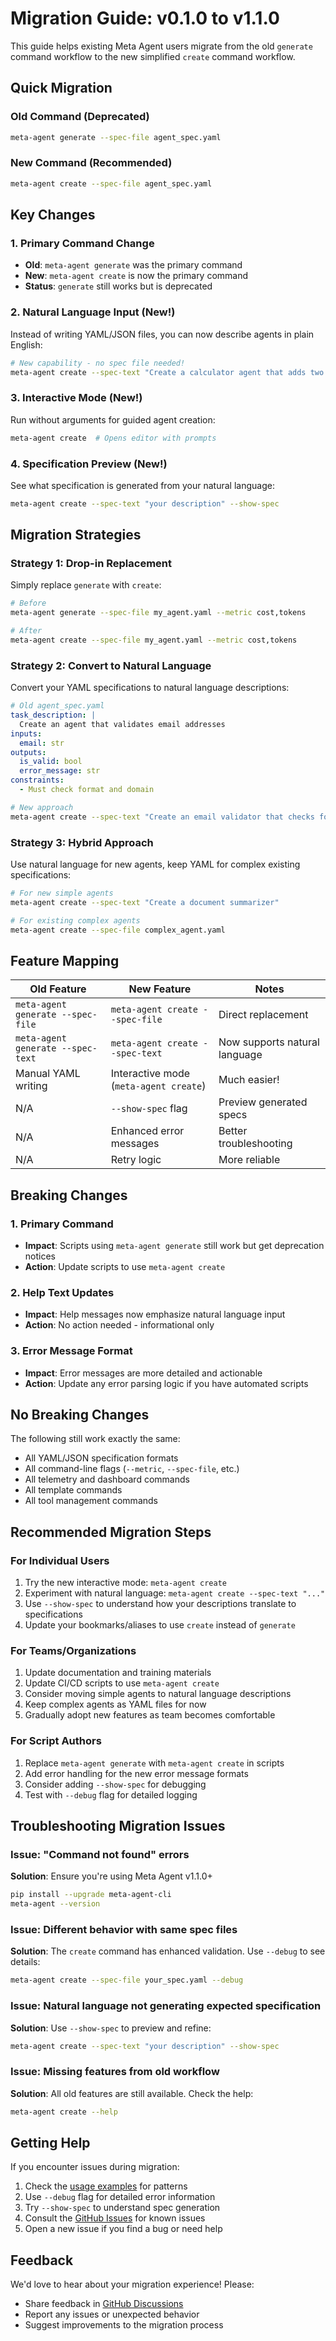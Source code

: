 # Migration Guide: v0.1.0 to v1.1.0

This guide helps existing Meta Agent users migrate from the old `generate` command workflow to the new simplified `create` command workflow.

## Quick Migration

### Old Command (Deprecated)
```bash
meta-agent generate --spec-file agent_spec.yaml
```

### New Command (Recommended)
```bash
meta-agent create --spec-file agent_spec.yaml
```

## Key Changes

### 1. Primary Command Change
- **Old**: `meta-agent generate` was the primary command
- **New**: `meta-agent create` is now the primary command
- **Status**: `generate` still works but is deprecated

### 2. Natural Language Input (New!)
Instead of writing YAML/JSON files, you can now describe agents in plain English:

```bash
# New capability - no spec file needed!
meta-agent create --spec-text "Create a calculator agent that adds two numbers"
```

### 3. Interactive Mode (New!)
Run without arguments for guided agent creation:

```bash
meta-agent create  # Opens editor with prompts
```

### 4. Specification Preview (New!)
See what specification is generated from your natural language:

```bash
meta-agent create --spec-text "your description" --show-spec
```

## Migration Strategies

### Strategy 1: Drop-in Replacement
Simply replace `generate` with `create`:

```bash
# Before
meta-agent generate --spec-file my_agent.yaml --metric cost,tokens

# After  
meta-agent create --spec-file my_agent.yaml --metric cost,tokens
```

### Strategy 2: Convert to Natural Language
Convert your YAML specifications to natural language descriptions:

```yaml
# Old agent_spec.yaml
task_description: |
  Create an agent that validates email addresses
inputs:
  email: str
outputs:
  is_valid: bool
  error_message: str
constraints:
  - Must check format and domain
```

```bash
# New approach
meta-agent create --spec-text "Create an email validator that checks format and domain existence, returning validation status and error messages"
```

### Strategy 3: Hybrid Approach
Use natural language for new agents, keep YAML for complex existing specifications:

```bash
# For new simple agents
meta-agent create --spec-text "Create a document summarizer"

# For existing complex agents
meta-agent create --spec-file complex_agent.yaml
```

## Feature Mapping

| Old Feature | New Feature | Notes |
|-------------|-------------|-------|
| `meta-agent generate --spec-file` | `meta-agent create --spec-file` | Direct replacement |
| `meta-agent generate --spec-text` | `meta-agent create --spec-text` | Now supports natural language |
| Manual YAML writing | Interactive mode (`meta-agent create`) | Much easier! |
| N/A | `--show-spec` flag | Preview generated specs |
| N/A | Enhanced error messages | Better troubleshooting |
| N/A | Retry logic | More reliable |

## Breaking Changes

### 1. Primary Command
- **Impact**: Scripts using `meta-agent generate` still work but get deprecation notices
- **Action**: Update scripts to use `meta-agent create`

### 2. Help Text Updates
- **Impact**: Help messages now emphasize natural language input
- **Action**: No action needed - informational only

### 3. Error Message Format
- **Impact**: Error messages are more detailed and actionable
- **Action**: Update any error parsing logic if you have automated scripts

## No Breaking Changes

The following still work exactly the same:
- All YAML/JSON specification formats
- All command-line flags (`--metric`, `--spec-file`, etc.)
- All telemetry and dashboard commands
- All template commands
- All tool management commands

## Recommended Migration Steps

### For Individual Users
1. Try the new interactive mode: `meta-agent create`
2. Experiment with natural language: `meta-agent create --spec-text "..."`
3. Use `--show-spec` to understand how your descriptions translate to specifications
4. Update your bookmarks/aliases to use `create` instead of `generate`

### For Teams/Organizations
1. Update documentation and training materials
2. Update CI/CD scripts to use `meta-agent create`
3. Consider moving simple agents to natural language descriptions
4. Keep complex agents as YAML files for now
5. Gradually adopt new features as team becomes comfortable

### For Script Authors
1. Replace `meta-agent generate` with `meta-agent create` in scripts
2. Add error handling for the new error message formats
3. Consider adding `--show-spec` for debugging
4. Test with `--debug` flag for detailed logging

## Troubleshooting Migration Issues

### Issue: "Command not found" errors
**Solution**: Ensure you're using Meta Agent v1.1.0+
```bash
pip install --upgrade meta-agent-cli
meta-agent --version
```

### Issue: Different behavior with same spec files
**Solution**: The `create` command has enhanced validation. Use `--debug` to see details:
```bash
meta-agent create --spec-file your_spec.yaml --debug
```

### Issue: Natural language not generating expected specification  
**Solution**: Use `--show-spec` to preview and refine:
```bash
meta-agent create --spec-text "your description" --show-spec
```

### Issue: Missing features from old workflow
**Solution**: All old features are still available. Check the help:
```bash
meta-agent create --help
```

## Getting Help

If you encounter issues during migration:

1. Check the [usage examples](usage_examples.md) for patterns
2. Use `--debug` flag for detailed error information
3. Try `--show-spec` to understand spec generation
4. Consult the [GitHub Issues](https://github.com/DannyMac180/meta-agent/issues) for known issues
5. Open a new issue if you find a bug or need help

## Feedback

We'd love to hear about your migration experience! Please:
- Share feedback in [GitHub Discussions](https://github.com/DannyMac180/meta-agent/discussions)
- Report any issues or unexpected behavior
- Suggest improvements to the migration process
